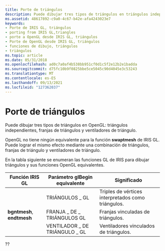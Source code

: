 ```yaml
---
title: Porte de triángulos
description: Puede dibujar tres tipos de triángulos en triángulos independientes de OpenGL, franjas de triángulos y ventiladores de triángulo.
ms.assetid: 48617892-c9a0-4c67-b42e-afa4243023e7
keywords:
- Porte de IRIS GL, triángulos
- porting from IRIS GL,triangles
- porte a OpenGL desde IRIS GL, triángulos
- Porte de OpenGL desde IRIS GL, triángulos
- funciones de dibujo, triángulos
- triángulos
ms.topic: article
ms.date: 05/31/2018
ms.openlocfilehash: ad0c7a0af4b538bb951cf0d1c5f2e12b2e1badda
ms.sourcegitcommit: d75fc10b9f0825bbe5ce5045c90d4045e3c53243
ms.translationtype: MT
ms.contentlocale: es-ES
ms.lasthandoff: 09/13/2021
ms.locfileid: "127362037"
---
```

# <a name="porting-triangles"></a>Porte de triángulos

Puede dibujar tres tipos de triángulos en OpenGL: triángulos independientes, franjas de triángulos y ventiladores de triángulo.

OpenGL no tiene ningún equivalente para la función **swaptmesh** de IRIS GL. Puede lograr el mismo efecto mediante una combinación de triángulos, franjas de triángulo y ventiladores de triángulo.

En la tabla siguiente se enumeran las funciones GL de IRIS para dibujar triángulos y sus funciones OpenGL equivalentes.



| Función IRIS GL           | Parámetro glBegin equivalente | Significado                                       |
|----------------------------|------------------------------|-----------------------------------------------|
|                            | TRIÁNGULOS \_ GL                | Triples de vértices interpretados como triángulos. |
| **bgntmesh**, **endtmesh** | FRANJA \_ DE \_ TRIÁNGULOS GL          | Franjas vinculadas de triángulos.                   |
|                            | VENTILADOR \_ DE TRIÁNGULO \_ GL            | Ventiladores vinculados de triángulos.                     |



 

??

 

 




